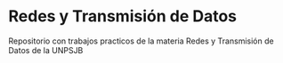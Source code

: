 # Redes y Transmisión de Datos

Repositorio con trabajos practicos de la materia Redes y Transmisión de Datos de la UNPSJB